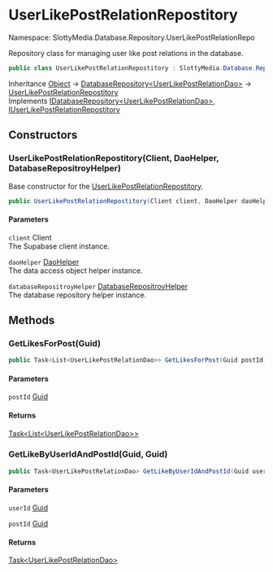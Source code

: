 # UserLikePostRelationRepostitory

Namespace: SlottyMedia.Database.Repository.UserLikePostRelationRepo

Repository class for managing user like post relations in the database.

```csharp
public class UserLikePostRelationRepostitory : SlottyMedia.Database.Repository.DatabaseRepository`1[[SlottyMedia.Database.Daos.UserLikePostRelationDao, SlottyMedia.Database, Version=1.0.0.0, Culture=neutral, PublicKeyToken=null]], SlottyMedia.Database.Repository.IDatabaseRepository`1[[SlottyMedia.Database.Daos.UserLikePostRelationDao, SlottyMedia.Database, Version=1.0.0.0, Culture=neutral, PublicKeyToken=null]], IUserLikePostRelationRepostitory
```

Inheritance [Object](https://docs.microsoft.com/en-us/dotnet/api/system.object) → [DatabaseRepository&lt;UserLikePostRelationDao&gt;](./slottymedia.database.repository.databaserepository-1.md) → [UserLikePostRelationRepostitory](./slottymedia.database.repository.userlikepostrelationrepo.userlikepostrelationrepostitory.md)<br>
Implements [IDatabaseRepository&lt;UserLikePostRelationDao&gt;](./slottymedia.database.repository.idatabaserepository-1.md), [IUserLikePostRelationRepostitory](./slottymedia.database.repository.userlikepostrelationrepo.iuserlikepostrelationrepostitory.md)

## Constructors

### **UserLikePostRelationRepostitory(Client, DaoHelper, DatabaseRepositroyHelper)**

Base constructor for the [UserLikePostRelationRepostitory](./slottymedia.database.repository.userlikepostrelationrepo.userlikepostrelationrepostitory.md).

```csharp
public UserLikePostRelationRepostitory(Client client, DaoHelper daoHelper, DatabaseRepositroyHelper databaseRepositroyHelper)
```

#### Parameters

`client` Client<br>
The Supabase client instance.

`daoHelper` [DaoHelper](./slottymedia.database.helper.daohelper.md)<br>
The data access object helper instance.

`databaseRepositroyHelper` [DatabaseRepositroyHelper](./slottymedia.database.helper.databaserepositroyhelper.md)<br>
The database repository helper instance.

## Methods

### **GetLikesForPost(Guid)**

```csharp
public Task<List<UserLikePostRelationDao>> GetLikesForPost(Guid postId)
```

#### Parameters

`postId` [Guid](https://docs.microsoft.com/en-us/dotnet/api/system.guid)<br>

#### Returns

[Task&lt;List&lt;UserLikePostRelationDao&gt;&gt;](https://docs.microsoft.com/en-us/dotnet/api/system.threading.tasks.task-1)<br>

### **GetLikeByUserIdAndPostId(Guid, Guid)**

```csharp
public Task<UserLikePostRelationDao> GetLikeByUserIdAndPostId(Guid userId, Guid postId)
```

#### Parameters

`userId` [Guid](https://docs.microsoft.com/en-us/dotnet/api/system.guid)<br>

`postId` [Guid](https://docs.microsoft.com/en-us/dotnet/api/system.guid)<br>

#### Returns

[Task&lt;UserLikePostRelationDao&gt;](https://docs.microsoft.com/en-us/dotnet/api/system.threading.tasks.task-1)<br>
